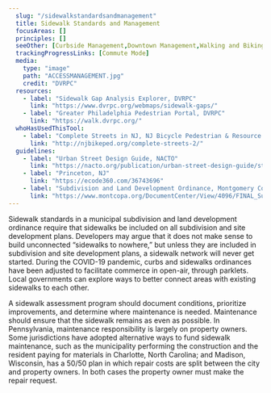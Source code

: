 ```yaml
---
  slug: "/sidewalkstandardsandmanagement"
  title: Sidewalk Standards and Management
  focusAreas: []
  principles: []
  seeOther: [Curbside Management,Downtown Management,Walking and Biking Encouragement Programs]
  trackingProgressLinks: [Commute Mode]
  media: 
    type: "image"
    path: "ACCESSMANAGEMENT.jpg"
    credit: "DVRPC"
  resources: 
    - label: "Sidewalk Gap Analysis Explorer, DVRPC"
      link: "https://www.dvrpc.org/webmaps/sidewalk-gaps/"
    - label: "Greater Philadelphia Pedestrian Portal, DVRPC"
      link: "https://walk.dvrpc.org/"  
  whoHasUsedThisTool: 
    - label: "Complete Streets in NJ, NJ Bicycle Pedestrian & Resource Center (2019)"
      link: "http://njbikeped.org/complete-streets-2/"
  guidelines: 
    - label: "Urban Street Design Guide, NACTO"
      link: "https://nacto.org/publication/urban-street-design-guide/street-design-elements/sidewalks/"
    - label: "Princeton, NJ"
      link: "https://ecode360.com/36743696"
    - label: "Subdivision and Land Development Ordinance, Montgomery County, PA"
      link: "https://www.montcopa.org/DocumentCenter/View/4096/FINAL_Subdivision_Ordinance_06_27_2012?bidId="
---
```


Sidewalk standards in a municipal subdivision and land development ordinance require that sidewalks be included on all subdivision and site development plans. Developers may argue that it does not make sense to build unconnected “sidewalks to nowhere,” but unless they are included in subdivision and site development plans, a sidewalk network will never get started. During the COVID-19 pandemic, curbs and sidewalks ordinances have been adjusted to facilitate commerce in open-air, through parklets. Local governments can explore ways to better connect areas with existing sidewalks to each other.

A sidewalk assessment program should document conditions, prioritize improvements, and determine where maintenance is needed. Maintenance should ensure that the sidewalk remains as even as possible. In Pennsylvania, maintenance responsibility is largely on property owners. Some jurisdictions have adopted alternative ways to fund sidewalk maintenance, such as the municipality performing the construction and the resident paying for materials in Charlotte, North Carolina; and Madison, Wisconsin, has a 50/50 plan in which repair costs are split between the city and property owners. In both cases the property owner must make the repair request.
